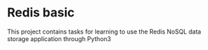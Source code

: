 # Redis basic

This project contains tasks for learning to use the Redis NoSQL data storage application through Python3
